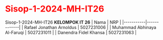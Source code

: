 # <span style="color: red;">Sisop-1-2024-MH-IT26</span>
Sisop-1-2024-MH-IT26
  **KELOMPOK IT 26**
  | Nama      | NRP         |
  |-----------|-------------|
  | Rafael Jonathan Arnoldus   | 5027231006  |
  | Muhammad Abhinaya Al-Faruqi  | 5027231011  |
  | Danendra Fidel Khansa  | 5027231063  |
